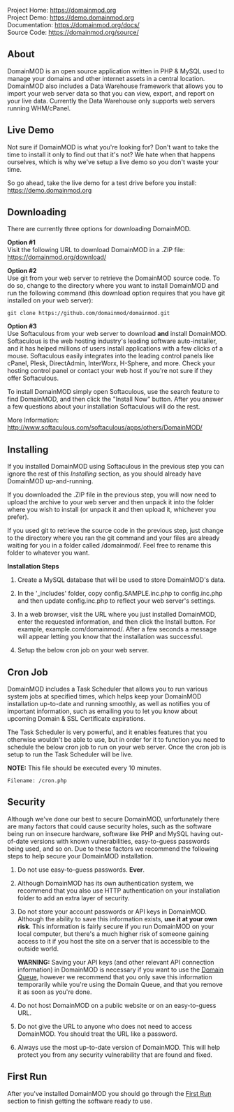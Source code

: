 Project Home: <https://domainmod.org>  
Project Demo: <https://demo.domainmod.org>  
Documentation: <https://domainmod.org/docs/>  
Source Code: <https://domainmod.org/source/>

About
------
DomainMOD is an open source application written in PHP & MySQL used to manage your domains and other internet assets in a central location. DomainMOD also includes a Data Warehouse framework that allows you to import your web server data so that you can view, export, and report on your live data. Currently the Data Warehouse only supports web servers running WHM/cPanel.

Live Demo
----------
Not sure if DomainMOD is what you're looking for? Don't want to take the time to install it only to find out that it's not? We hate when that happens ourselves, which is why we've setup a live demo so you don't waste your time.

So go ahead, take the live demo for a test drive before you install: <https://demo.domainmod.org>

Downloading
-------------
There are currently three options for downloading DomainMOD.

**Option #1**  
Visit the following URL to download DomainMOD in a .ZIP file: <https://domainmod.org/download/>

**Option #2**  
Use git from your web server to retrieve the DomainMOD source code. To do so, change to the directory where you want to install DomainMOD and run the following command (this download option requires that you have git installed on your web server):

    git clone https://github.com/domainmod/domainmod.git

**Option #3**  
Use Softaculous from your web server to download **and** install DomainMOD.  Softaculous is the web hosting industry's leading software auto-installer, and it has helped millions of users install applications with a few clicks of a mouse. Softaculous easily integrates into the leading control panels like cPanel, Plesk, DirectAdmin, InterWorx, H-Sphere, and more. Check your hosting control panel or contact your web host if you're not sure if they offer Softaculous.

To install DomainMOD simply open Softaculous, use the search feature to find DomainMOD, and then click the "Install Now" button. After you answer a few questions about your installation Softaculous will do the rest.

More Information: <http://www.softaculous.com/softaculous/apps/others/DomainMOD/>

Installing
---------
If you installed DomainMOD using Softaculous in the previous step you can ignore the rest of this *Installing* section, as you should already have DomainMOD up-and-running.

If you downloaded the .ZIP file in the previous step, you will now need to upload the archive to your web server and then unpack it into the folder where you wish to install (or unpack it and then upload it, whichever you prefer).

If you used git to retrieve the source code in the previous step, just change to the directory where you ran the git command and your files are already waiting for you in a folder called /domainmod/. Feel free to rename this folder to whatever you want.

**Installation Steps**

1. Create a MySQL database that will be used to store DomainMOD's data.

2. In the '_includes' folder, copy config.SAMPLE.inc.php to config.inc.php and then update config.inc.php to reflect your web server's settings.

3. In a web browser, visit the URL where you just installed DomainMOD, enter the requested information, and then click the Install button. For example, example.com/domainmod/. After a few seconds a message will appear letting you know that the installation was successful.

4. Setup the below cron job on your web server.

Cron Job
---------
DomainMOD includes a Task Scheduler that allows you to run various system jobs at specified times, which helps keep your DomainMOD installation up-to-date and running smoothly, as well as notifies you of important information, such as emailing you to let you know about upcoming Domain & SSL Certificate expirations.

The Task Scheduler is very powerful, and it enables features that you otherwise wouldn't be able to use, but in order for it to function you need to schedule the below cron job to run on your web server. Once the cron job is setup to run the Task Scheduler will be live.

**NOTE:** This file should be executed every 10 minutes.

    Filename: /cron.php

Security
--------
Although we've done our best to secure DomainMOD, unfortunately there are many factors that could cause security holes, such as the software being run on insecure hardware, software like PHP and MySQL having out-of-date versions with known vulnerabilities, easy-to-guess passwords being used, and so on. Due to these factors we recommend the following steps to help secure your DomainMOD installation.

1. Do not use easy-to-guess passwords. **Ever**.

2. Although DomainMOD has its own authentication system, we recommend that you also use HTTP authentication on your installation folder to add an extra layer of security.

3. Do not store your account passwords or API keys in DomainMOD. Although the ability to save this information exists, **use it at your own risk**. This information is fairly secure if you run DomainMOD on your local computer, but there's a much higher risk of someone gaining access to it if you host the site on a server that is accessible to the outside world.

    **WARNING:** Saving your API keys (and other relevant API connection information) in DomainMOD is necessary if you want to use the [Domain Queue](domain-queue.md), however we recommend that you only save this information temporarily while you're using the Domain Queue, and that you remove it as soon as you're done.

4. Do not host DomainMOD on a public website or on an easy-to-guess URL.

5. Do not give the URL to anyone who does not need to access DomainMOD. You should treat the URL like a password.

6. Always use the most up-to-date version of DomainMOD. This will help protect you from any security vulnerability that are found and fixed.

First Run
---------
After you've installed DomainMOD you should go through the [First Run](first-run.md) section to finish getting the software ready to use.
